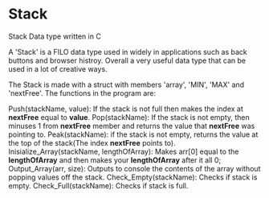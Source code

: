 # Stack
Stack Data type written in C

A 'Stack' is a FILO data type used in widely in applications such as back buttons and browser histroy. Overall a very useful data type that can be used in a lot of creative ways.

The Stack is made with a struct with members 'array', 'MIN', 'MAX' and 'nextFree'.
The functions in the program are:

Push(stackName, value): If the stack is not full then makes the index at **nextFree** equal to **value**.
Pop(stackName): If the stack is not empty, then minuses 1 from **nextFree** member and returns the value that **nextFree** was pointing to.
Peak(stackName): if the stack is not empty, returns the value at the top of the stack(The index **nextFree** points to).
Inisialize_Array(stackName, lengthOfArray): Makes arr[0] equal to the **lengthOfArray** and then makes your **lengthOfArray** after it all 0;
Output_Array(arr, size): Outputs to console the contents of the array without popping values off the stack.
Check_Empty(stackName): Checks if stack is empty.
Check_Full(stackName): Checks if stack is full.

